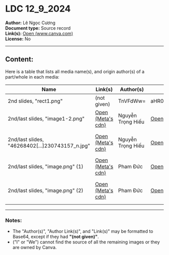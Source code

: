 # LDC 12_9_2024

**Author:** Lê Ngọc Cương <br>
**Document type:** Source record  
**Link(s):** [Open (www.canva.com)](https://www.canva.com/design/DAGYrdU5_Bc/ZeL5S-n5PjTNoqSwetwW3g/edit?utm_content=DAGYrdU5_Bc&utm_campaign=designshare&utm_medium=link2&utm_source=sharebutton)  
**License:** No  

---

## Content:
Here is a table that lists all media name(s), and origin author(s) of a part/whole in each media:

| Name                                       | Link(s)                                                                 | Author(s)               | Author link(s)                                                              | Note(s)              |
|--------------------------------------------|------------------------------------------------------------------------|-------------------------|----------------------------------------------------------------------------|---------------------|
| 2nd slides, "rect1.png"                    | (not given)                                                           | TnVFdWw=               | aHR0cHM6Ly94LmNvbS9OTl9FdWxfMDEvbWVkaWE=                              | partly used         |
| 2nd/last slides, "image1-2.png"           | [Open (Meta's cdn)](https://scontent.fhan3-4.fna.fbcdn.net/v/t39.30808-6/462696369_122158220864269076_4177465645773415762_n.jpg?_nc_cat=106&ccb=1-7&_nc_sid=cc71e4&_nc_eui2=AeGB4a3eTb5IbpONxQGR3IfJbm_7K8XyhGNub_srxfKEY7Zr2HrAleYBjBFoLKi_9qoOaZKDBQVAbBj6fN1ClK4X&_nc_ohc=NaZbfU4FWpsQ7kNvgEXeuUE&_nc_zt=23&_nc_ht=scontent.fhan3-4.fna&_nc_gid=ANwYJL1CETs6gK9s-GkyiqK&oh=00_AYCDjGcuwQUX4Zvai1ItW9YWnO3FB4fp8P6Nb4crhIgp8A&oe=675CB9C7)  | Nguyễn Trọng Hiếu | [Open](https://www.facebook.com/profile.php?id=61558072281566) | User's Facebook Banner |
| 2nd/last slides, "46268402[...]230743157_n.jpg" | [Open (Meta's cdn)](https://scontent.fhan3-5.fna.fbcdn.net/v/t39.30808-1/462684023_122158220756269076_119361928230743157_n.jpg?stp=c0.0.377.377a_dst-jpg_s200x200_tt6&_nc_cat=109&ccb=1-7&_nc_sid=0ecb9b&_nc_eui2=AeEwNefnlt6MJ8953DTAM7vnKaM6UNvxdSwpozpQ2_F1LIxnfAbIHMRIEtCAwr2RJmS0wP6p8Yk9XN-na2aM7UcV&_nc_ohc=CpmhyVeGMBwQ7kNvgGtvGoG&_nc_zt=24&_nc_ht=scontent.fhan3-5.fna&_nc_gid=AVBtpRBO4IC1faj_rviqRsd&oh=00_AYCAj5BvxZyQJA3TnOmhsgK7sD_la1zYmk9pvsGqIIFOvQ&oe=675CC2E9) | Nguyễn Trọng Hiếu | [Open](https://www.facebook.com/profile.php?id=61558072281566) | User's Facebook Profile Picture |
| 2nd/last slides, "image.png" (1)          | [Open (Meta's cdn)](https://scontent.fhan3-4.fna.fbcdn.net/v/t39.30808-6/463308717_525227467129480_9078522012241408874_n.jpg?stp=cp6_dst-jpg_tt6&_nc_cat=104&ccb=1-7&_nc_sid=cc71e4&_nc_eui2=AeGVynOk_Svv6Ts5h72VTnWO8cFWGfoAW-DxwVYZ-gBb4L-ZwCXQcHEJ-sc8l-dBmJtU0IfZTZM5kmr3pN92vtse&_nc_ohc=TgHX8tEQtKEQ7kNvgEubDEM&_nc_zt=23&_nc_ht=scontent.fhan3-4.fna&_nc_gid=AcJwjZwuHxiihjlv2o1jopp&oh=00_AYBieFxaBuHJ-ZuXb9_Xg8ZTpI0Q2w0cD69DzK1vsESm6w&oe=675CC2B6) | Pham Đức          | [Open](https://www.facebook.com/profile.php?id=100089266935692) | User's Facebook Banner |
| 2nd/last slides, "image.png" (2)          | [Open (Meta's cdn)](https://scontent.fhan3-5.fna.fbcdn.net/v/t39.30808-6/452258331_464029069915987_2908011915752510118_n.jpg?_nc_cat=103&ccb=1-7&_nc_sid=6ee11a&_nc_eui2=AeHl2FmKsvobFECIQJQeziP-xVZTLPNfMz7FVlMs818zPmCRBYlCVuzv2KdgjwPkt14b7f8dtR2UQKCy5-GvRvIw&_nc_ohc=-efXiplN610Q7kNvgF2kUsu&_nc_zt=23&_nc_ht=scontent.fhan3-5.fna&_nc_gid=AHwzBrhDF6qrvKFQTsRjxQR&oh=00_AYDjhocJaBEm4GJGIE3ZJq_dpjob8pfZUSjFYeDmJ5BVag&oe=675CED80) | Pham Đức          | [Open](https://www.facebook.com/profile.php?id=100089266935692) | User's Facebook Profile Picture |

---

### Notes:

- The "Author(s)", "Author Link(s)", and "Link(s)" may be formatted to Base64, except if they had **"(not given)"**.
- ("I" or "We") cannot find the source of all the remaining images or they are owned by Canva.
